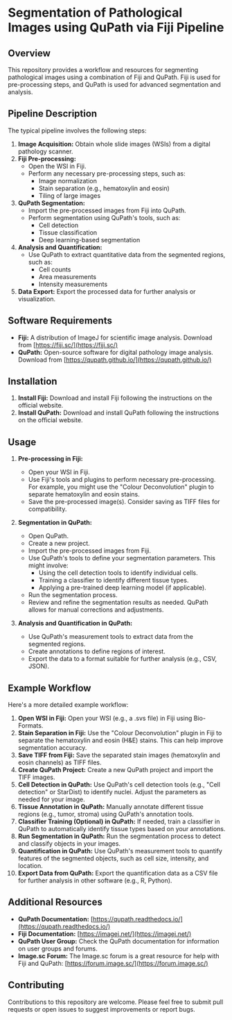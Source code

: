 # Segmentation of Pathological Images using QuPath via Fiji Pipeline

## Overview

This repository provides a workflow and resources for segmenting pathological images using a combination of Fiji and QuPath. Fiji is used for pre-processing steps, and QuPath is used for advanced segmentation and analysis.

## Pipeline Description

The typical pipeline involves the following steps:

1.  **Image Acquisition:** Obtain whole slide images (WSIs) from a digital pathology scanner.
2.  **Fiji Pre-processing:**
    * Open the WSI in Fiji.
    * Perform any necessary pre-processing steps, such as:
        * Image normalization
        * Stain separation (e.g., hematoxylin and eosin)
        * Tiling of large images
3.  **QuPath Segmentation:**
    * Import the pre-processed images from Fiji into QuPath.
    * Perform segmentation using QuPath's tools, such as:
        * Cell detection
        * Tissue classification
        * Deep learning-based segmentation
4.  **Analysis and Quantification:**
    * Use QuPath to extract quantitative data from the segmented regions, such as:
        * Cell counts
        * Area measurements
        * Intensity measurements
5.  **Data Export:** Export the processed data for further analysis or visualization.

## Software Requirements

* **Fiji:** A distribution of ImageJ for scientific image analysis. Download from [https://fiji.sc/](https://fiji.sc/)
* **QuPath:** Open-source software for digital pathology image analysis. Download from [https://qupath.github.io/](https://qupath.github.io/)

## Installation

1.  **Install Fiji:** Download and install Fiji following the instructions on the official website.
2.  **Install QuPath:** Download and install QuPath following the instructions on the official website.

## Usage

1.  **Pre-processing in Fiji:**
    * Open your WSI in Fiji.
    * Use Fiji's tools and plugins to perform necessary pre-processing.  For example, you might use the "Colour Deconvolution" plugin to separate hematoxylin and eosin stains.
    * Save the pre-processed image(s).  Consider saving as TIFF files for compatibility.

2.  **Segmentation in QuPath:**
    * Open QuPath.
    * Create a new project.
    * Import the pre-processed images from Fiji.
    * Use QuPath's tools to define your segmentation parameters. This might involve:
        * Using the cell detection tools to identify individual cells.
        * Training a classifier to identify different tissue types.
        * Applying a pre-trained deep learning model (if applicable).
    * Run the segmentation process.
    * Review and refine the segmentation results as needed.  QuPath allows for manual corrections and adjustments.

3.  **Analysis and Quantification in QuPath:**
    * Use QuPath's measurement tools to extract data from the segmented regions.
    * Create annotations to define regions of interest.
    * Export the data to a format suitable for further analysis (e.g., CSV, JSON).

## Example Workflow

Here's a more detailed example workflow:

1.  **Open WSI in Fiji:** Open your WSI (e.g., a .svs file) in Fiji using Bio-Formats.
2.  **Stain Separation in Fiji:** Use the "Colour Deconvolution" plugin in Fiji to separate the hematoxylin and eosin (H&E) stains.  This can help improve segmentation accuracy.
3.  **Save TIFF from Fiji:** Save the separated stain images (hematoxylin and eosin channels) as TIFF files.
4.  **Create QuPath Project:** Create a new QuPath project and import the TIFF images.
5.  **Cell Detection in QuPath:** Use QuPath's cell detection tools (e.g., "Cell detection" or StarDist) to identify nuclei. Adjust the parameters as needed for your image.
6.  **Tissue Annotation in QuPath:** Manually annotate different tissue regions (e.g., tumor, stroma) using QuPath's annotation tools.
7.  **Classifier Training (Optional) in QuPath:** If needed, train a classifier in QuPath to automatically identify tissue types based on your annotations.
8.  **Run Segmentation in QuPath:** Run the segmentation process to detect and classify objects in your images.
9.  **Quantification in QuPath:** Use QuPath's measurement tools to quantify features of the segmented objects, such as cell size, intensity, and location.
10. **Export Data from QuPath:** Export the quantification data as a CSV file for further analysis in other software (e.g., R, Python).

## Additional Resources

* **QuPath Documentation:** [https://qupath.readthedocs.io/](https://qupath.readthedocs.io/)
* **Fiji Documentation:** [https://imagej.net/](https://imagej.net/)
* **QuPath User Group:** Check the QuPath documentation for information on user groups and forums.
* **Image.sc Forum:** The Image.sc forum is a great resource for help with Fiji and QuPath: [https://forum.image.sc/](https://forum.image.sc/)

## Contributing

Contributions to this repository are welcome.  Please feel free to submit pull requests or open issues to suggest improvements or report bugs.
